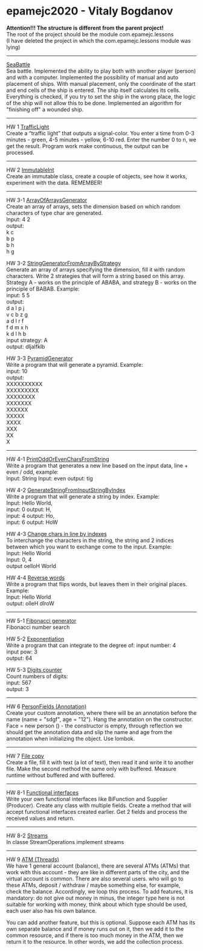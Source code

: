 # epamejc2020 - Vitaly Bogdanov   
**Attention!!! The structure is different from the parent project!**  
The root of the project should be the module com.epamejc.lessons  
(I have deleted the project in which the com.epamejc.lessons module was lying)    

***
[SeaBattle](https://github.com/VLDRospuskov/epamejc2020/tree/Vitaly_Bogdanov/com.epamejc.lessons/src/main/seabattle/java/)  
Sea battle. Implemented the ability to play both with another player (person) and with a computer.
Implemented the possibility of manual and auto placement of ships. With manual placement, only the coordinate of the start and end cells of the ship is entered. The ship itself calculates its cells. Everything is checked, if you try to set the ship in the wrong place, the logic of the ship will not allow this to be done.
Implemented an algorithm for "finishing off" a wounded ship.  
 
***
HW 1 [TrafficLight](https://github.com/VLDRospuskov/epamejc2020/tree/Vitaly_Bogdanov/com.epamejc.lessons/src/main/homeworks/java/hw1)  
Create a “traffic light” that outputs a signal-color. You enter a time from 0-3 minutes - green,
4-5 minutes - yellow, 6-10 red. Enter the number 0 to n, we get the result. Program work
make continuous, the output can be processed.
***
HW 2 [ImmutableInt](https://github.com/VLDRospuskov/epamejc2020/tree/Vitaly_Bogdanov/com.epamejc.lessons/src/main/homeworks/java/hw2/)  
Create an immutable class, create a couple of objects, see how it works, experiment with the data. REMEMBER!  
***  
HW 3-1 [ArrayOfArraysGenerator](https://github.com/VLDRospuskov/epamejc2020/tree/Vitaly_Bogdanov/com.epamejc.lessons/src/main/homeworks/java/hw3/arrays_1)  
Create an array of arrays, sets the dimension based on which random characters of type char are generated.  
Input: 4 2  
output:  
k c   
b p  
b h  
h g  

HW 3-2 [StringGeneratorFromArrayByStrategy](https://github.com/VLDRospuskov/epamejc2020/tree/Vitaly_Bogdanov/com.epamejc.lessons/src/main/homeworks/java/hw3/arrays_2)  
Generate an array of arrays specifying the dimension, fill it with random characters. Write 2 strategies that will form a string based on this array. Strategy A - works on the principle of ABABA, and strategy B - works on the principle of BABAB. Example:  
input: 5 5  
output:  
d a l p j   
v c b z g  
a d l r f  
f d m x h  
k d l h b  
input strategy: A  
output: dljalfklb  
  
HW 3-3 [PyramidGenerator](https://github.com/VLDRospuskov/epamejc2020/tree/Vitaly_Bogdanov/com.epamejc.lessons/src/main/homeworks/java/hw3/arrays_3)  
Write a program that will generate a pyramid. Example:  
input: 10  
output:  
XXXXXXXXXX  
XXXXXXXXX  
XXXXXXXX  
XXXXXXX  
XXXXXX  
XXXXX  
XXXX  
XXX  
XX  
X  

***  
HW 4-1 [PrintOddOrEvenCharsFromString](https://github.com/VLDRospuskov/epamejc2020/tree/Vitaly_Bogdanov/com.epamejc.lessons/src/main/homeworks/java/hw4/strings_1)  
Write a program that generates a new line based on the input data, line + even / odd, example:  
Input: String        Input: even        output: tig

HW 4-2 [GenerateStringFromInputStringByIndex](https://github.com/VLDRospuskov/epamejc2020/tree/Vitaly_Bogdanov/com.epamejc.lessons/src/main/homeworks/java/hw4/strings_2)  
Write a program that will generate a string by index. Example:  
Input: Hello World,      
input: 0  output: H,  
input: 4  output: Ho,  
input: 6 output: HoW  

HW 4-3 [Change chars in line by indexes](https://github.com/VLDRospuskov/epamejc2020/tree/Vitaly_Bogdanov/com.epamejc.lessons/src/main/homeworks/java/hw4/strings_3)  
To interchange the characters in the string, the string and 2 indices between which you want to exchange come to the input. Example:  
Input: Hello World  
Input: 0, 4  
output oelloH World  
  
HW 4-4 [Reverse words](https://github.com/VLDRospuskov/epamejc2020/tree/Vitaly_Bogdanov/com.epamejc.lessons/src/main/homeworks/java/hw4/strings_4)  
Write a program that flips words, but leaves them in their original places. Example:   
Input: Hello World  
output: olleH dlroW  

***  
HW 5-1 [Fibonacci generator](https://github.com/VLDRospuskov/epamejc2020/tree/Vitaly_Bogdanov/com.epamejc.lessons/src/main/homeworks/java/hw5/recursion_1)  
Fibonacci number search
  
HW 5-2 [Exponentiation](https://github.com/VLDRospuskov/epamejc2020/tree/Vitaly_Bogdanov/com.epamejc.lessons/src/main/homeworks/java/hw5/recursion_2)  
Write a program that can integrate to the degree of:
input number: 4  
input pow: 3  
output: 64  
  
HW 5-3 [Digits counter](https://github.com/VLDRospuskov/epamejc2020/tree/Vitaly_Bogdanov/com.epamejc.lessons/src/main/homeworks/java/hw5/recursion_3)  
Count numbers of digits:  
input: 567  
output: 3  
  
***
HW 6 [PersonFields (Annotation)](https://github.com/VLDRospuskov/epamejc2020/tree/Vitaly_Bogdanov/com.epamejc.lessons/src/main/homeworks/java/hw6)  
Create your custom annotation, where there will be an annotation before the name (name = "sdgf", age = "12"). Hang the annotation on the constructor. Face = new person () - the constructor is empty, through reflection we should get the annotation data and slip the name and age from the annotation when initializing the object. Use lombok.  
***
HW 7 [File copy](https://github.com/VLDRospuskov/epamejc2020/tree/Vitaly_Bogdanov/com.epamejc.lessons/src/main/homeworks/java/hw7)  
Create a file, fill it with text (a lot of text), then read it and write it to another file. Make the second method the same only with buffered. Measure runtime without buffered and with buffered.  
***
HW 8-1 [Functional interfaces](https://github.com/VLDRospuskov/epamejc2020/tree/Vitaly_Bogdanov/com.epamejc.lessons/src/main/homeworks/java/hw8/functional_interfaces)  
Write your own functional interfaces like BiFunction and Supplier (Producer). Create any class with multiple fields. Create a method that will accept functional interfaces created earlier. Get 2 fields and process the received values and return.  
***
HW 8-2 [Streams](https://github.com/VLDRospuskov/epamejc2020/tree/Vitaly_Bogdanov/com.epamejc.lessons/src/main/homeworks/java/hw8/streams)  
In classe StreamOperations implement streams  
***
HW 9 [ATM (Threads)](https://github.com/VLDRospuskov/epamejc2020/tree/Vitaly_Bogdanov/com.epamejc.lessons/src/main/homeworks/java/hw9)  
We have 1 general account (balance), there are several ATMs (ATMs) that work with this account - they are like in different parts of the city, and the virtual account is common. There are also several users. who will go to these ATMs, deposit / withdraw / maybe something else, for example, check the balance. Accordingly, we loop this process. To add features, it is mandatory: do not give out money in minus, the integer type here is not suitable for working with money, think about which type should be used, each user also has his own balance.

You can add another feature, but this is optional. Suppose each ATM has its own separate balance and if money runs out on it, then we add it to the common resource, and if there is too much money in the ATM, then we return it to the resource. In other words, we add the collection process.